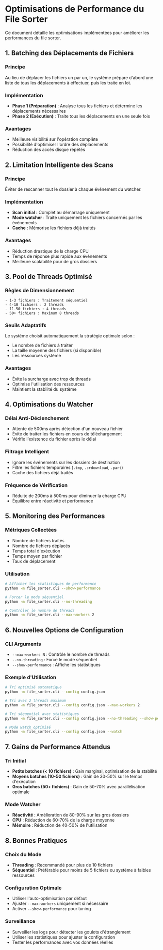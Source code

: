 # Optimisations de Performance du File Sorter

Ce document détaille les optimisations implémentées pour améliorer les performances du file sorter.

## 1. Batching des Déplacements de Fichiers

### Principe
Au lieu de déplacer les fichiers un par un, le système prépare d'abord une liste de tous les déplacements à effectuer, puis les traite en lot.

### Implémentation
- **Phase 1 (Préparation)** : Analyse tous les fichiers et détermine les déplacements nécessaires
- **Phase 2 (Exécution)** : Traite tous les déplacements en une seule fois

### Avantages
- Meilleure visibilité sur l'opération complète
- Possibilité d'optimiser l'ordre des déplacements
- Réduction des accès disque répétés

## 2. Limitation Intelligente des Scans

### Principe
Éviter de rescanner tout le dossier à chaque événement du watcher.

### Implémentation
- **Scan initial** : Complet au démarrage uniquement
- **Mode watcher** : Traite uniquement les fichiers concernés par les événements
- **Cache** : Mémorise les fichiers déjà traités

### Avantages
- Réduction drastique de la charge CPU
- Temps de réponse plus rapide aux événements
- Meilleure scalabilité pour de gros dossiers

## 3. Pool de Threads Optimisé

### Règles de Dimensionnement
```
- 1-3 fichiers : Traitement séquentiel
- 4-10 fichiers : 2 threads
- 11-50 fichiers : 4 threads
- 50+ fichiers : Maximum 8 threads
```

### Seuils Adaptatifs
Le système choisit automatiquement la stratégie optimale selon :
- Le nombre de fichiers à traiter
- La taille moyenne des fichiers (si disponible)
- Les ressources système

### Avantages
- Évite la surcharge avec trop de threads
- Optimise l'utilisation des ressources
- Maintient la stabilité du système

## 4. Optimisations du Watcher

### Délai Anti-Déclenchement
- Attente de 500ms après détection d'un nouveau fichier
- Évite de traiter les fichiers en cours de téléchargement
- Vérifie l'existence du fichier après le délai

### Filtrage Intelligent
- Ignore les événements sur les dossiers de destination
- Filtre les fichiers temporaires (`.tmp`, `.crdownload`, `.part`)
- Cache des fichiers déjà traités

### Fréquence de Vérification
- Réduite de 200ms à 500ms pour diminuer la charge CPU
- Équilibre entre réactivité et performance

## 5. Monitoring des Performances

### Métriques Collectées
- Nombre de fichiers traités
- Nombre de fichiers déplacés
- Temps total d'exécution
- Temps moyen par fichier
- Taux de déplacement

### Utilisation
```bash
# Afficher les statistiques de performance
python -m file_sorter.cli --show-performance

# Forcer le mode séquentiel
python -m file_sorter.cli --no-threading

# Contrôler le nombre de threads
python -m file_sorter.cli --max-workers 2
```

## 6. Nouvelles Options de Configuration

### CLI Arguments
- `--max-workers N` : Contrôle le nombre de threads
- `--no-threading` : Force le mode séquentiel
- `--show-performance` : Affiche les statistiques

### Exemple d'Utilisation
```bash
# Tri optimisé automatique
python -m file_sorter.cli --config config.json

# Tri avec 2 threads maximum
python -m file_sorter.cli --config config.json --max-workers 2

# Tri séquentiel avec statistiques
python -m file_sorter.cli --config config.json --no-threading --show-performance

# Mode watch optimisé
python -m file_sorter.cli --config config.json --watch
```

## 7. Gains de Performance Attendus

### Tri Initial
- **Petits batches (< 10 fichiers)** : Gain marginal, optimisation de la stabilité
- **Moyens batches (10-50 fichiers)** : Gain de 30-50% sur le temps d'exécution
- **Gros batches (50+ fichiers)** : Gain de 50-70% avec parallélisation optimale

### Mode Watcher
- **Réactivité** : Amélioration de 80-90% sur les gros dossiers
- **CPU** : Réduction de 60-70% de la charge moyenne
- **Mémoire** : Réduction de 40-50% de l'utilisation

## 8. Bonnes Pratiques

### Choix du Mode
- **Threading** : Recommandé pour plus de 10 fichiers
- **Séquentiel** : Préférable pour moins de 5 fichiers ou système à faibles ressources

### Configuration Optimale
- Utiliser l'auto-optimisation par défaut
- Ajuster `--max-workers` uniquement si nécessaire
- Activer `--show-performance` pour tuning

### Surveillance
- Surveiller les logs pour détecter les goulots d'étranglement
- Utiliser les statistiques pour ajuster la configuration
- Tester les performances avec vos données réelles
